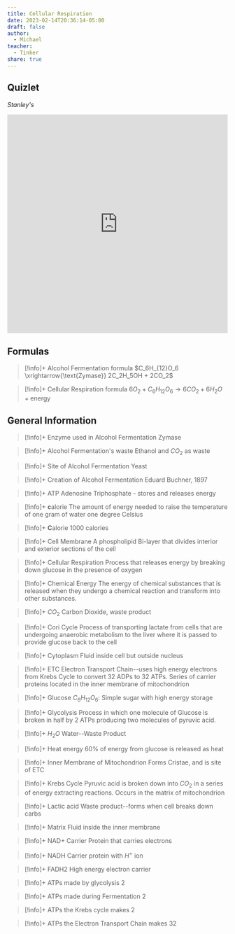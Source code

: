 ```yaml
---
title: Cellular Respiration
date: 2023-02-14T20:36:14-05:00
draft: false
author:
  - Michael
teacher:
  - Tinker
share: true
---
```

## Quizlet
*Stanley's*

<iframe src="https://quizlet.com/774628344/flashcards/embed?i=3g62kn&x=1jj1" height="500" width="100%" style="border:0"></iframe>


## Formulas

> [!info]+ Alcohol Fermentation formula
> $C_6H_{12}O_6 \xrightarrow{\text{Zymase}} 2C_2H_5OH + 2CO_2$

> [!info]+ Cellular Respiration formula
> $6O_2 + C_6H_{12}O_6 \rightarrow 6CO_2 + 6H_2O + \text{energy}$

## General Information

> [!info]+ Enzyme used in Alcohol Fermentation
> Zymase

> [!info]+ Alcohol Fermentation's waste
> Ethanol and $CO_2$ as waste

> [!info]+ Site of Alcohol Fermentation
> Yeast

> [!info]+ Creation of Alcohol Fermentation
> Eduard Buchner, 1897

> [!info]+ ATP
> Adenosine Triphosphate - stores and releases energy

> [!info]+ **c**alorie
> The amount of energy needed to raise the temperature of one gram of water one degree Celsius

> [!info]+ **C**alorie
> 1000 calories

> [!info]+ Cell Membrane
> A phospholipid Bi-layer that divides interior and exterior sections of the cell

> [!info]+ Cellular Respiration
> Process that releases energy by breaking down glucose in the presence of oxygen

> [!info]+ Chemical Energy
> The energy of chemical substances that is released when they undergo a chemical reaction and transform into other substances. 

> [!info]+ $CO_2$
> Carbon Dioxide, waste product

> [!info]+ Cori Cycle
> Process of transporting lactate from cells that are undergoing anaerobic metabolism to the liver where it is passed to provide glucose back to the cell

> [!info]+ Cytoplasm
> Fluid inside cell but outside nucleus

> [!info]+ ETC
> Electron Transport Chain--uses high energy electrons from Krebs Cycle to convert 32 ADPs to 32 ATPs. Series of carrier proteins located in the inner membrane of mitochondrion

> [!info]+ Glucose
> $C_6H_{12}O_6$: Simple sugar with high energy storage

> [!info]+ Glycolysis
> Process in which one molecule of Glucose is broken in half by 2 ATPs producing two molecules of pyruvic acid. 

> [!info]+ $H_2O$
> Water--Waste Product

> [!info]+ Heat energy
> 60% of energy from glucose is released as heat

> [!info]+ Inner Membrane of Mitochondrion
> Forms Cristae, and is site of ETC

> [!info]+ Krebs Cycle
> Pyruvic acid is broken down into $CO_2$ in a series of energy extracting reactions. Occurs in the matrix of mitochondrion 

> [!info]+ Lactic acid
> Waste product--forms when cell breaks down carbs

> [!info]+ Matrix
> Fluid inside the inner membrane

> [!info]+ NAD+ 
> Carrier Protein that carries electrons

> [!info]+ NADH 
> Carrier protein with $H^+$ ion

> [!info]+ FADH2
> High energy electron carrier 

> [!info]+ ATPs made by glycolysis
> 2

> [!info]+ ATPs made during Fermentation
> 2 

> [!info]+ ATPs the Krebs cycle makes 
> 2

> [!info]+ ATPs the Electron Transport Chain makes 
> 32